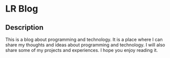 # LR Blog

## Description

This is a blog about programming and technology. It is a place where I can share my thoughts and ideas about programming and technology. I will also share some of my projects and experiences. I hope you enjoy reading it.
